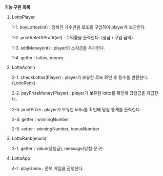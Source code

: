 **기능 구현 목록**

1. LottoPlayer

   1-1. buyLottos(int) : 정해진 개수만큼 로또를 구입하여 player가 보관한다.

   1-2. printRateOfProfit(int) : 수익률을 출력한다. (상금 / 구입 금액)

   1-3. addMoney(int) : player의 소지금을 추가한다.

   1-4. getter : lottos, money

   

2. LottoAdmin

   2-1. checkLottos(Player) : player가 보유한 로또 확인 후 등수를 반환한다. (LottoRank) 

   2-2. payPrizeMoney(Player) : player가 보유한 lotto를 확인해 당첨금을 지급한다.

   2-3. printPrize : player가 보유한 lotto를 확인해 당첨 통계를 출력한다.

   2-4. getter : winningNumber

   2-5. setter : winningNumber, bonusNumber

   

3. LottoRank(enum)

   3-1. getter : value(당첨금), message(당첨 문구)

   

4. LottoApp

   4-1. playGame : 전체 게임을 진행한다.
